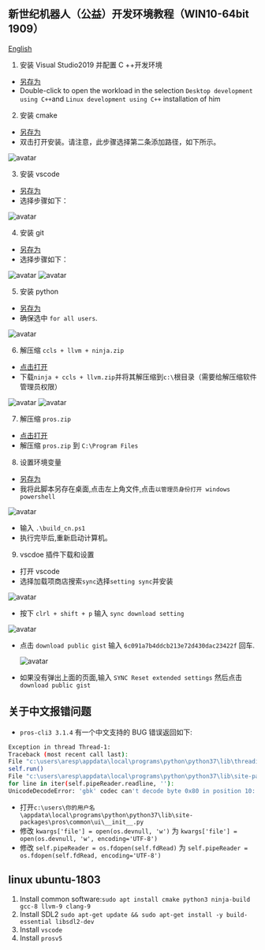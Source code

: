 ## 新世纪机器人（公益）开发环境教程（WIN10-64bit 1909）

[English](./readme.md)

1. 安装 Visual Studio2019 并配置 C ++开发环境

- [另存为](./soft/vs_community__1548256886.1596784179.exe)
- Double-click to open the workload in the selection `Desktop development using C++`and `Linux development using C++` installation of him

2. 安装 cmake

- [另存为](./soft/cmake-3.16.2-win64-x64.msi)
- 双击打开安装。请注意，此步骤选择第二条添加路径，如下所示。

![avatar](./pic/1.cmake.jpg)

3. 安装 vscode

- [另存为](./soft/VSCodeUserSetup-x64-1.47.3.exe)
- 选择步骤如下：

![avatar](./pic/2.vscode.jpg)

4. 安装 git

- [另存为](./soft/Git-2.27.0-64-bit.exe)
- 选择步骤如下：

![avatar](./pic/3.git-1.jpg)
![avatar](./pic/3.git-2.jpg)

5. 安装 python

- [另存为](./soft/python-3.8.5-amd64.exe)
- 确保选中 `for all users`.

![avatar](./pic/4.python.jpg)

6. 解压缩 `ccls + llvm + ninja.zip`

- [点击打开](https://qzrobot.top/index.php/s/bTdZJ6SefSGbLzd)
- 下载`ninja + ccls + llvm.zip`并将其解压缩到`c:\`根目录（需要给解压缩软件管理员权限）

![avatar](./pic/5.ccls+llvm+ninja-1.jpg)
![avatar](./pic/5.ccls+llvm+ninja-2.jpg)

7. 解压缩 `pros.zip`

- [点击打开](https://qzrobot.top/index.php/s/PSbyBdMJ2Ti8ZT8)
- 解压缩 `pros.zip` 到 `C:\Program Files`

8. 设置环境变量

- [另存为](./script/build_cn.ps1)
- 我将此脚本另存在桌面,点击左上角文件,点击`以管理员身份打开 windows powershell`

![avatar](./pic/7.环境变量-1.jpg)

- 输入 `.\build_cn.ps1`
- 执行完毕后,重新启动计算机。

9. vscdoe 插件下载和设置

- 打开 vscode
- 选择加载项商店搜索`sync`选择`setting sync`并安装

![avatar](./pic/8.vscode-1.jpg)

- 按下 `clrl + shift + p` 输入 `sync download setting`

![avatar](./pic/8.vscode-2.jpg)

- 点击 `download public gist` 输入 `6c091a7b4ddcb213e72d430dac23422f` 回车.

  ![avatar](./pic/8.vscode-3.jpg)

- 如果没有弹出上面的页面,输入 `SYNC Reset extended settings` 然后点击 `download public gist`

## 关于中文报错问题

- `pros-cli3 3.1.4` 有一个中文支持的 BUG 错误返回如下:

```sh
Exception in thread Thread-1:
Traceback (most recent call last):
File "c:\users\aresp\appdata\local\programs\python\python37\lib\threading.py", line 917, in _bootstrap_inner
self.run()
File "c:\users\aresp\appdata\local\programs\python\python37\lib\site-packages\pros\common\ui\__init__.py", line 180, in run
for line in iter(self.pipeReader.readline, ''):
UnicodeDecodeError: 'gbk' codec can't decode byte 0x80 in position 10: illegal multibyte sequence
```

- 打开`c:\users\你的用户名\appdata\local\programs\python\python37\lib\site-packages\pros\common\ui\__init__.py`
- 修改 `kwargs['file'] = open(os.devnull, 'w')` 为 `kwargs['file'] = open(os.devnull, 'w', encoding='UTF-8')`
- 修改 `self.pipeReader = os.fdopen(self.fdRead)` 为 `self.pipeReader = os.fdopen(self.fdRead, encoding='UTF-8')`

## linux ubuntu-1803

1. Install common software:`sudo apt install cmake python3 ninja-build gcc-8 llvm-9 clang-9`
2. Install SDL2 `sudo apt-get update && sudo apt-get install -y build-essential libsdl2-dev`
3. Install `vscode`
4. Install `prosv5`
